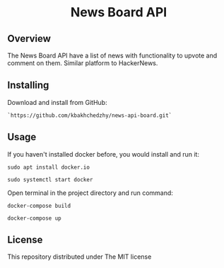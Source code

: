 
<h1 align="center">News Board API</h1>

Overview
---

The News Board API have a list of news with functionality to upvote and comment on them.
Similar platform to HackerNews.


Installing
---

Download and install from GitHub:


    `https://github.com/kbakhchedzhy/news-api-board.git`


Usage
---

If you haven't installed docker before, you would install and run it:

```
sudo apt install docker.io

sudo systemctl start docker
```

Open terminal in the project directory and run command:

```
docker-compose build

docker-compose up
```

License
---

This repository distributed under The MIT license
